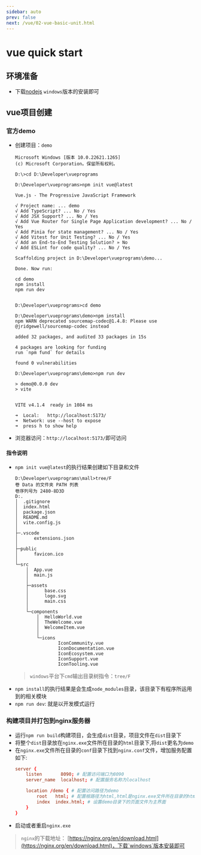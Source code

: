 ```yaml
---
sidebar: auto
prev: false
next: /vue/02-vue-basic-unit.html
---
```

# vue quick start
## 环境准备
* 下载[nodejs](https://nodejs.org/en/download/) `windows`版本的安装即可

## vue项目创建
### 官方demo
* 创建项目：`demo`
    ```shell
    Microsoft Windows [版本 10.0.22621.1265]
    (c) Microsoft Corporation。保留所有权利。

    D:\>cd D:\Developer\vueprograms

    D:\Developer\vueprograms>npm init vue@latest

    Vue.js - The Progressive JavaScript Framework

    √ Project name: ... demo
    √ Add TypeScript? ... No / Yes
    √ Add JSX Support? ... No / Yes
    √ Add Vue Router for Single Page Application development? ... No / Yes
    √ Add Pinia for state management? ... No / Yes
    √ Add Vitest for Unit Testing? ... No / Yes
    √ Add an End-to-End Testing Solution? » No
    √ Add ESLint for code quality? ... No / Yes

    Scaffolding project in D:\Developer\vueprograms\demo...

    Done. Now run:

    cd demo
    npm install
    npm run dev


    D:\Developer\vueprograms>cd demo

    D:\Developer\vueprograms\demo>npm install
    npm WARN deprecated sourcemap-codec@1.4.8: Please use @jridgewell/sourcemap-codec instead

    added 32 packages, and audited 33 packages in 15s

    4 packages are looking for funding
    run `npm fund` for details

    found 0 vulnerabilities

    D:\Developer\vueprograms\demo>npm run dev

    > demo@0.0.0 dev
    > vite


    VITE v4.1.4  ready in 1084 ms

    ➜  Local:   http://localhost:5173/
    ➜  Network: use --host to expose
    ➜  press h to show help
    ```
* 浏览器访问：`http://localhost:5173/`即可访问
#### 指令说明
* `npm init vue@latest`的执行结果创建如下目录和文件
    ```shell
    D:\Developer\vueprograms\mall>tree/F
    卷 Data 的文件夹 PATH 列表
    卷序列号为 2480-8D3D
    D:.
    │  .gitignore
    │  index.html
    │  package.json
    │  README.md
    │  vite.config.js
    │
    ├─.vscode
    │      extensions.json
    │
    ├─public
    │      favicon.ico
    │
    └─src
        │  App.vue
        │  main.js
        │
        ├─assets
        │      base.css
        │      logo.svg
        │      main.css
        │
        └─components
            │  HelloWorld.vue
            │  TheWelcome.vue
            │  WelcomeItem.vue
            │
            └─icons
                    IconCommunity.vue
                    IconDocumentation.vue
                    IconEcosystem.vue
                    IconSupport.vue
                    IconTooling.vue
    ```
    > `windows`平台下`cmd`输出目录树指令：`tree/F`
* `npm install`的执行结果是会生成`node_modules`目录，该目录下有程序所运用到的相关模块
* `npm run dev`: 就是以开发模式运行
### 构建项目并打包到nginx服务器
* 运行`npm run build`构建项目，会生成`dist`目录，项目文件在`dist`目录下
* 将整个`dist`目录放在`nginx.exe`文件所在目录的`html`目录下,将`dist`更名为`demo`
* 在`nginx.exe`文件所在目录的`conf`目录下找到`nginx.conf`文件，增加服务配置如下:
    ```conf
    server {
        listen       8090; # 配置访问端口为8090
        server_name  localhost; # 配置服务名称为localhost

        location /demo { # 配置访问路径为demo
            root   html; # 配置根路径为html,html是nginx.exe文件所在目录的html目录
            index  index.html; # 设置demo目录下的页面文件为主界面
        }
    }
    ```
* 启动或者重启`nginx.exe`

> `nginx`的下载地址： [https://nginx.org/en/download.html](https://nginx.org/en/download.html)，下载`windows`版本安装即可
